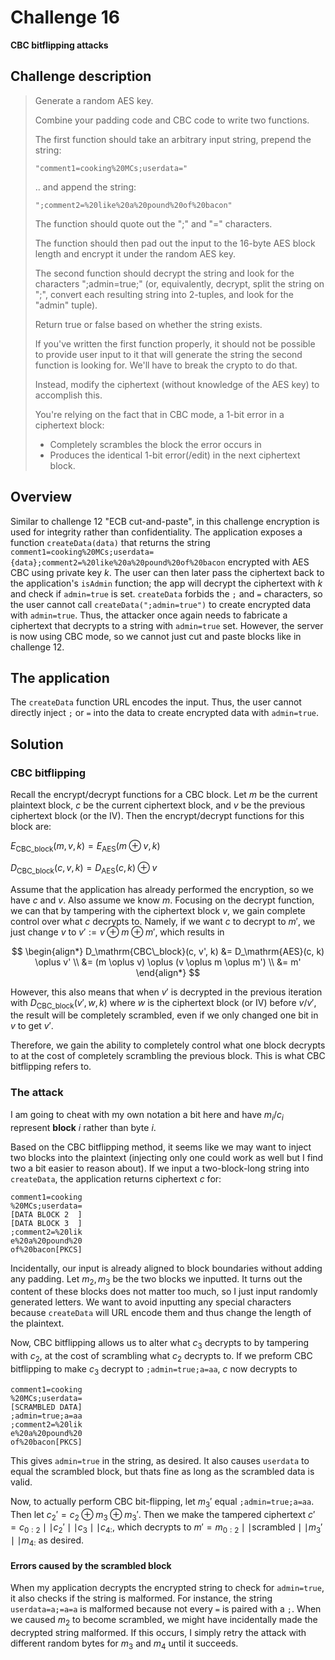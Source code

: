 # Challenge 16

**CBC bitflipping attacks**

## Challenge description

> Generate a random AES key.
> 
> Combine your padding code and CBC code to write two functions.
> 
> The first function should take an arbitrary input string, prepend the string:
> 
> ```
> "comment1=cooking%20MCs;userdata="
> ```
> 
> .. and append the string:
> 
> ```
> ";comment2=%20like%20a%20pound%20of%20bacon"
> ```
> 
> The function should quote out the ";" and "=" characters.
> 
> The function should then pad out the input to the 16-byte AES block length and encrypt it under the random AES key.
> 
> The second function should decrypt the string and look for the characters ";admin=true;" (or, equivalently, decrypt, split the string on ";", convert each resulting string into 2-tuples, and look for the "admin" tuple).
> 
> Return true or false based on whether the string exists.
> 
> If you've written the first function properly, it should not be possible to provide user input to it that will generate the string the second function is looking for. We'll have to break the crypto to do that.
> 
> Instead, modify the ciphertext (without knowledge of the AES key) to accomplish this.
> 
> You're relying on the fact that in CBC mode, a 1-bit error in a ciphertext block:
> - Completely scrambles the block the error occurs in
> - Produces the identical 1-bit error(/edit) in the next ciphertext block.

## Overview

Similar to challenge 12 "ECB cut-and-paste", in this challenge encryption is used for integrity rather than confidentiality. The application exposes a function `createData(data)` that returns the string `comment1=cooking%20MCs;userdata={data};comment2=%20like%20a%20pound%20of%20bacon` encrypted with AES CBC using private key $k$. The user can then later pass the ciphertext back to the application's `isAdmin` function; the app will decrypt the ciphertext with $k$ and check if `admin=true` is set. `createData` forbids the `;` and `=` characters, so the user cannot call `createData(";admin=true")` to create encrypted data with `admin=true`. Thus, the attacker once again needs to fabricate a ciphertext that decrypts to a string with `admin=true` set. However, the server is now using CBC mode, so we cannot just cut and paste blocks like in challenge 12.

## The application

The `createData` function URL encodes the input. Thus, the user cannot directly inject `;` or `=` into the data to create encrypted data with `admin=true`.

## Solution

### CBC bitflipping

Recall the encrypt/decrypt functions for a CBC block. Let $m$ be the current plaintext block, $c$ be the current ciphertext block, and $v$ be the previous ciphertext block (or the IV). Then the encrypt/decrypt functions for this block are:

$E_\mathrm{CBC\_block}(m, v, k) = E_\mathrm{AES}(m \oplus v, k)$

$D_\mathrm{CBC\_block}(c, v, k) = D_\mathrm{AES}(c, k) \oplus v$

Assume that the application has already performed the encryption, so we have $c$ and $v$. Also assume we know $m$. Focusing on the decrypt function, we can that by tampering with the ciphertext block $v$, we gain complete control over what $c$ decrypts to. Namely, if we want $c$ to decrypt to $m'$, we just change $v$ to $v' := v \oplus m \oplus m'$, which results in

$$
\begin{align*}
D_\mathrm{CBC\_block}(c, v', k) &= D_\mathrm{AES}(c, k) \oplus v' \\
&= (m \oplus v) \oplus (v \oplus m \oplus m') \\
&= m'
\end{align*}
$$

However, this also means that when $v'$ is decrypted in the previous iteration with $D_\mathrm{CBC\_block}(v', w, k)$ where $w$ is the ciphertext block (or IV) before $v/v'$, the result will be completely scrambled, even if we only changed one bit in $v$ to get $v'$.

Therefore, we gain the ability to completely control what one block decrypts to at the cost of completely scrambling the previous block. This is what CBC bitflipping refers to.

### The attack

I am going to cheat with my own notation a bit here and have $m_i$/$c_i$ represent **block** $i$ rather than byte $i$.

Based on the CBC bitflipping method, it seems like we may want to inject two blocks into the plaintext (injecting only one could work as well but I find two a bit easier to reason about). If we input a two-block-long string into `createData`, the application returns ciphertext $c$ for:

```
comment1=cooking
%20MCs;userdata=
[DATA BLOCK 2  ]
[DATA BLOCK 3  ]
;comment2=%20lik
e%20a%20pound%20
of%20bacon[PKCS]
```

Incidentally, our input is already aligned to block boundaries without adding any padding. Let $m_2, m_3$ be the two blocks we inputted. It turns out the content of these blocks does not matter too much, so I just input randomly generated letters. We want to avoid inputting any special characters because `createData` will URL encode them and thus change the length of the plaintext.

Now, CBC bitflipping allows us to alter what $c_3$ decrypts to by tampering with $c_2$, at the cost of scrambling what $c_2$ decrypts to. If we preform CBC bitflipping to make $c_3$ decrypt to `;admin=true;a=aa`, $c$ now decrypts to

```
comment1=cooking
%20MCs;userdata=
[SCRAMBLED DATA]
;admin=true;a=aa
;comment2=%20lik
e%20a%20pound%20
of%20bacon[PKCS]
```

This gives `admin=true` in the string, as desired. It also causes `userdata` to equal the scrambled block, but thats fine as long as the scrambled data is valid.

Now, to actually perform CBC bit-flipping, let $m_3'$ equal `;admin=true;a=aa`. Then let $c_2' = c_2 \oplus m_3 \oplus m_3'$. Then we make the tampered ciphertext $c' = c_{0:2} \mid\mid c_2' \mid\mid c_3 \mid\mid c_{4:}$, which decrypts to $m' = m_{0:2} \mid\mid \text{scrambled} \mid\mid m_3' \mid\mid m_{4:}$ as desired.

#### Errors caused by the scrambled block

When my application decrypts the encrypted string to check for `admin=true`, it also checks if the string is malformed. For instance, the string `userdata=a;=a=a` is malformed because not every `=` is paired with a `;`. When we caused $m_2$ to become scrambled, we might have incidentally made the decrypted string malformed. If this occurs, I simply retry the attack with different random bytes for $m_3$ and $m_4$ until it succeeds.
